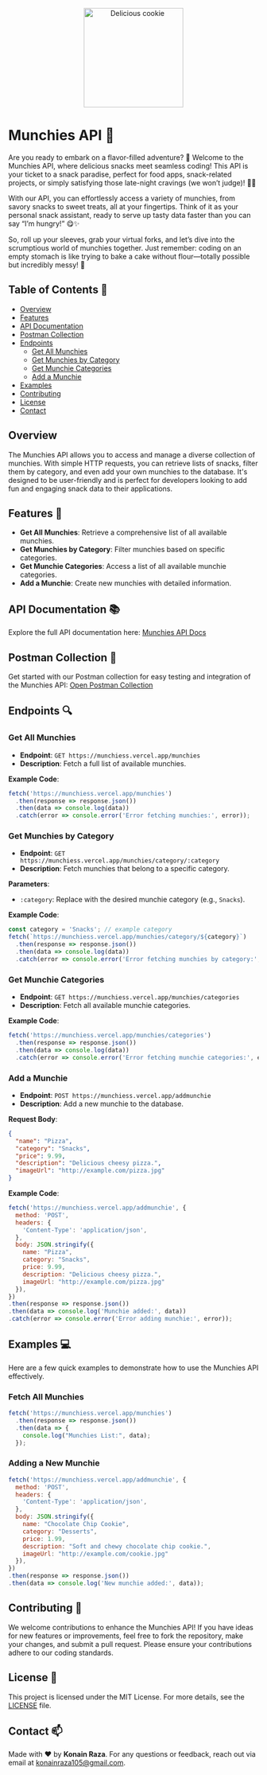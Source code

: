 <p align="center">
  <img src="https://munchiees.netlify.app/assets/images/cookie.png" alt="Delicious cookie" width="200" />
</p>


# Munchies API 🍪

Are you ready to embark on a flavor-filled adventure? 🌟 Welcome to the Munchies API, where delicious snacks meet seamless coding! This API is your ticket to a snack paradise, perfect for food apps, snack-related projects, or simply satisfying those late-night cravings (we won’t judge)! 🍕🍩

With our API, you can effortlessly access a variety of munchies, from savory snacks to sweet treats, all at your fingertips. Think of it as your personal snack assistant, ready to serve up tasty data faster than you can say “I’m hungry!” 😋✨

So, roll up your sleeves, grab your virtual forks, and let’s dive into the scrumptious world of munchies together. Just remember: coding on an empty stomach is like trying to bake a cake without flour—totally possible but incredibly messy! 🎉


## Table of Contents 📖
- [Overview](#overview)
- [Features](#features)
- [API Documentation](#api-documentation)
- [Postman Collection](#postman-collection)
- [Endpoints](#endpoints)
  - [Get All Munchies](#get-all-munchies)
  - [Get Munchies by Category](#get-munchies-by-category)
  - [Get Munchie Categories](#get-munchie-categories)
  - [Add a Munchie](#add-a-munchie)
- [Examples](#examples)
- [Contributing](#contributing)
- [License](#license)
- [Contact](#contact)

## Overview
The Munchies API allows you to access and manage a diverse collection of munchies. With simple HTTP requests, you can retrieve lists of snacks, filter them by category, and even add your own munchies to the database. It's designed to be user-friendly and is perfect for developers looking to add fun and engaging snack data to their applications.

## Features 🌟
- **Get All Munchies**: Retrieve a comprehensive list of all available munchies.
- **Get Munchies by Category**: Filter munchies based on specific categories.
- **Get Munchie Categories**: Access a list of all available munchie categories.
- **Add a Munchie**: Create new munchies with detailed information.

## API Documentation 📚
Explore the full API documentation here: [Munchies API Docs](http://munchiees.netlify.app/)

## Postman Collection 🔗
Get started with our Postman collection for easy testing and integration of the Munchies API:
[Open Postman Collection](https://www.postman.com/security-specialist-55932751/munchies/collection/rlxbo0q/munchies?action=share&creator=37681364)

## Endpoints 🔍

### Get All Munchies
- **Endpoint**: `GET https://munchiess.vercel.app/munchies`
- **Description**: Fetch a full list of available munchies.

**Example Code**:
```javascript
fetch('https://munchiess.vercel.app/munchies')
  .then(response => response.json())
  .then(data => console.log(data))
  .catch(error => console.error('Error fetching munchies:', error));
```

### Get Munchies by Category
- **Endpoint**: `GET https://munchiess.vercel.app/munchies/category/:category`
- **Description**: Fetch munchies that belong to a specific category.

**Parameters**:
- `:category`: Replace with the desired munchie category (e.g., `Snacks`).

**Example Code**:
```javascript
const category = 'Snacks'; // example category
fetch(`https://munchiess.vercel.app/munchies/category/${category}`)
  .then(response => response.json())
  .then(data => console.log(data))
  .catch(error => console.error('Error fetching munchies by category:', error));
```

### Get Munchie Categories
- **Endpoint**: `GET https://munchiess.vercel.app/munchies/categories`
- **Description**: Fetch all available munchie categories.

**Example Code**:
```javascript
fetch('https://munchiess.vercel.app/munchies/categories')
  .then(response => response.json())
  .then(data => console.log(data))
  .catch(error => console.error('Error fetching munchie categories:', error));
```

### Add a Munchie
- **Endpoint**: `POST https://munchiess.vercel.app/addmunchie`
- **Description**: Add a new munchie to the database.

**Request Body**:
```json
{
  "name": "Pizza",
  "category": "Snacks",
  "price": 9.99,
  "description": "Delicious cheesy pizza.",
  "imageUrl": "http://example.com/pizza.jpg"
}
```

**Example Code**:
```javascript
fetch('https://munchiess.vercel.app/addmunchie', {
  method: 'POST',
  headers: {
    'Content-Type': 'application/json',
  },
  body: JSON.stringify({
    name: "Pizza",
    category: "Snacks",
    price: 9.99,
    description: "Delicious cheesy pizza.",
    imageUrl: "http://example.com/pizza.jpg"
  }),
})
.then(response => response.json())
.then(data => console.log('Munchie added:', data))
.catch(error => console.error('Error adding munchie:', error));
```

## Examples 💻
Here are a few quick examples to demonstrate how to use the Munchies API effectively.

### Fetch All Munchies
```javascript
fetch('https://munchiess.vercel.app/munchies')
  .then(response => response.json())
  .then(data => {
    console.log("Munchies List:", data);
  });
```

### Adding a New Munchie
```javascript
fetch('https://munchiess.vercel.app/addmunchie', {
  method: 'POST',
  headers: {
    'Content-Type': 'application/json',
  },
  body: JSON.stringify({
    name: "Chocolate Chip Cookie",
    category: "Desserts",
    price: 1.99,
    description: "Soft and chewy chocolate chip cookie.",
    imageUrl: "http://example.com/cookie.jpg"
  }),
})
.then(response => response.json())
.then(data => console.log('New munchie added:', data));
```

## Contributing 🤝
We welcome contributions to enhance the Munchies API! If you have ideas for new features or improvements, feel free to fork the repository, make your changes, and submit a pull request. Please ensure your contributions adhere to our coding standards.

## License 📜
This project is licensed under the MIT License. For more details, see the [LICENSE](LICENSE) file.

## Contact 📫
Made with ❤️ by **Konain Raza**. For any questions or feedback, reach out via email at [konainraza105@gmail.com](mailto:konainraza105@gmail.com).
